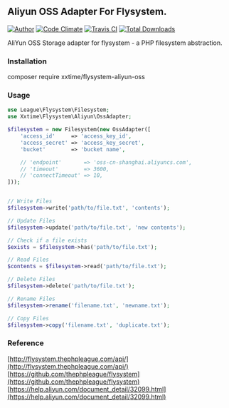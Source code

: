 ## Aliyun OSS Adapter For Flysystem.

[![Author](http://img.shields.io/badge/author-@Joe-blue.svg?style=flat-square)](https://www.xxtime.com)
[![Code Climate](https://codeclimate.com/github/xxtime/flysystem-aliyun-oss/badges/gpa.svg)](https://codeclimate.com/github/xxtime/flysystem-aliyun-oss)
[![Travis CI](https://travis-ci.org/xxtime/flysystem-aliyun-oss.svg?branch=master)](https://travis-ci.org/xxtime/flysystem-aliyun-oss)
[![Total Downloads](https://img.shields.io/packagist/dt/xxtime/flysystem-aliyun-oss.svg?style=flat-square)](https://packagist.org/packages/xxtime/flysystem-aliyun-oss)

AliYun OSS Storage adapter for flysystem - a PHP filesystem abstraction.  

### Installation
composer require xxtime/flysystem-aliyun-oss

### Usage

```php
use League\Flysystem\Filesystem;
use Xxtime\Flysystem\Aliyun\OssAdapter;

$filesystem = new Filesystem(new OssAdapter([
    'access_id'     => 'access_key_id',
    'access_secret' => 'access_key_secret',
    'bucket'        => 'bucket name',

    // 'endpoint'       => 'oss-cn-shanghai.aliyuncs.com',
    // 'timeout'        => 3600,
    // 'connectTimeout' => 10,
]));


// Write Files
$filesystem->write('path/to/file.txt', 'contents');

// Update Files
$filesystem->update('path/to/file.txt', 'new contents');

// Check if a file exists
$exists = $filesystem->has('path/to/file.txt');

// Read Files
$contents = $filesystem->read('path/to/file.txt');

// Delete Files
$filesystem->delete('path/to/file.txt');

// Rename Files
$filesystem->rename('filename.txt', 'newname.txt');

// Copy Files
$filesystem->copy('filename.txt', 'duplicate.txt');
```

### Reference
[http://flysystem.thephpleague.com/api/](http://flysystem.thephpleague.com/api/)  
[https://github.com/thephpleague/flysystem](https://github.com/thephpleague/flysystem)  
[https://help.aliyun.com/document_detail/32099.html](https://help.aliyun.com/document_detail/32099.html)  

